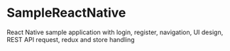 # SampleReactNative
React Native sample application with login, register, navigation, UI design, REST API request, redux and store handling

